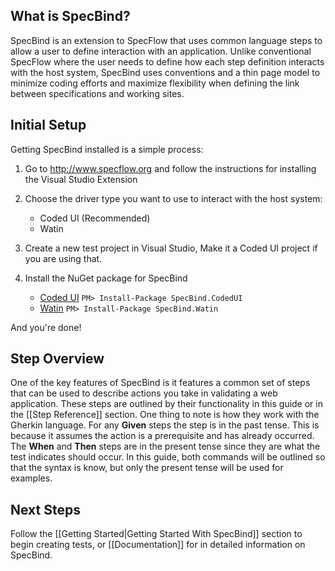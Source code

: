 ## What is SpecBind?

SpecBind is an extension to SpecFlow that uses common language steps to allow a user to define interaction with an application. Unlike conventional SpecFlow where the user needs to define how each step definition interacts with the host system, SpecBind uses conventions and a thin page model to minimize coding efforts and maximize flexibility when defining the link between specifications and working sites.

## Initial Setup

Getting SpecBind installed is a simple process:

1. Go to http://www.specflow.org and follow the instructions for installing the Visual Studio Extension
2. Choose the driver type you want to use to interact with the host system:
	* Coded UI (Recommended)
	* Watin

3. Create a new test project in Visual Studio, Make it a Coded UI project if you are using that.
4. Install the NuGet package for SpecBind

	* [Coded UI](https://www.nuget.org/packages/SpecBind.CodedUI)	```PM> Install-Package SpecBind.CodedUI```
	* [Watin](https://www.nuget.org/packages/SpecBind.Watin)		```PM> Install-Package SpecBind.Watin```

And you're done! 

## Step Overview

One of the key features of SpecBind is it features a common set of steps that can be used to describe actions you take in validating a web application. These steps are outlined by their functionality in this guide or in the [[Step Reference]] section. One thing to note is how they work with the Gherkin language. For any **Given** steps the step is in the past tense. This is because it assumes the action is a prerequisite and has already occurred. The **When** and **Then** steps are in the present tense since they are what the test indicates should occur. In this guide, both commands will be outlined so that the syntax is know, but only the present tense will be used for examples. 

## Next Steps

Follow the [[Getting Started|Getting Started With SpecBind]] section to begin creating tests, or [[Documentation]] for in detailed information on SpecBind.


